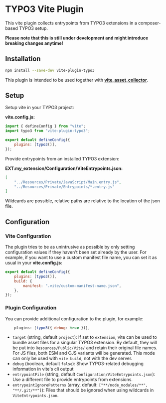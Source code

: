 # TYPO3 Vite Plugin

This vite plugin collects entrypoints from TYPO3 extensions in a composer-based
TYPO3 setup.

**Please note that this is still under development and might introduce breaking
changes anytime!**

## Installation

```sh
npm install --save-dev vite-plugin-typo3
```

This plugin is intended to be used together with
**[vite_asset_collector](https://github.com/s2b/vite-asset-collector)**.

## Setup

Setup vite in your TYPO3 project:

**vite.config.js:**

```js
import { defineConfig } from "vite";
import typo3 from "vite-plugin-typo3";

export default defineConfig({
    plugins: [typo3()],
});
```

Provide entrypoints from an installed TYPO3 extension:

**EXT:my_extension/Configuration/ViteEntrypoints.json:**

```json
[
    "../Resources/Private/JavaScript/Main.entry.js",
    "../Resources/Private/Entrypoints/*.entry.js"
]
```

Wildcards are possible, relative paths are relative to the location of the json file.

## Configuration

### Vite Configuration

The plugin tries to be as unintrusive as possible by only setting configuration
values if they haven't been set already by the user. For example, if you want to
use a custom manifest file name, you can set it as usual in your **vite.config.js**:

```js
export default defineConfig({
    plugins: [typo3()],
    build: {
        manifest: ".vite/custom-manifest-name.json",
    },
});
```

### Plugin Configuration

You can provide additional configuration to the plugin, for example:

```js
    plugins: [typo3({ debug: true })],
```

-   `target` (string, default `project`): If set to `extension`, vite can be used to bundle
    asset files for a singular TYPO3 extension. By default, they will be put into
    `Resources/Public/Vite/` and retain their original file names. For JS files, both ESM and CJS
    variants will be generated. This mode can only be used with `vite build`, not with the dev
    server.
-   `debug` (boolean, default `false`): Show TYPO3-related debugging information in vite's
    cli output
-   `entrypointFile` (string, default `Configuration/ViteEntrypoints.json`): Use a different
    file to provide entrypoints from extensions.
-   `entrypointIgnorePatterns` (array, default: `["**/node_modules/**", "**/.git/**"]`): Files
    that should be ignored when using wildcards in `ViteEntrypoints.json`.

